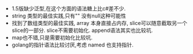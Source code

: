 * 1.5版缺少泛型,在这个方面的语法糖上比c#差不少.
* string 类型的最佳实践,只有"" 没有null这种可能性
* 找到了数组类型的最佳实践, array 本身直接占内存, slice可以随意截取另一个slice的一部分. slice不需要初始化. append语法其实也比较坑.
* map也不错,只是需要初始化比较坑.
* golang的指针语法比较讨厌,考虑 named 也支持指针.